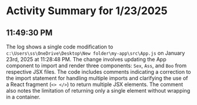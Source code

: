 # Activity Summary for 1/23/2025

## 11:49:30 PM
The log shows a single code modification to `c:\Users\ss\OneDrive\Desktop\New folder\my-app\src\App.js` on January 23rd, 2025 at 11:28:48 PM.  The change involves updating the App component to import and render three components: `Sex`, `Ass`, and `Boo` from respective JSX files. The code includes comments indicating a correction to the import statement for handling multiple imports and clarifying the use of a React fragment (`<> </>`) to return multiple JSX elements.  The comment also notes the limitation of returning only a single element without wrapping in a container.

